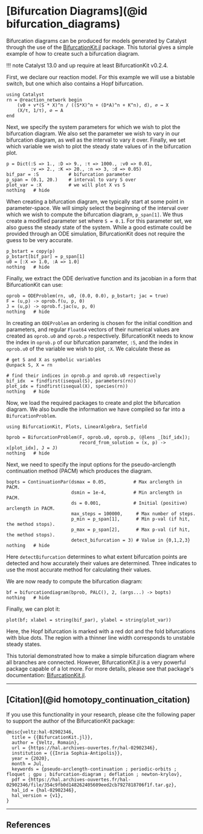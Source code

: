 # [Bifurcation Diagrams](@id bifurcation_diagrams)
Bifurcation diagrams can be produced for models generated by Catalyst through the
use of the [BifurcationKit.jl](https://bifurcationkit.github.io/BifurcationKitDocs.jl/stable/)
package. This tutorial gives a simple example of how to create such a
bifurcation diagram.

!!! note
    Catalyst 13.0 and up require at least BifurcationKit v0.2.4.

First, we declare our reaction model. For this example we will use a bistable
switch, but one which also contains a Hopf bifurcation.
```@example ex1
using Catalyst
rn = @reaction_network begin
    (v0 + v*(S * X)^n / ((S*X)^n + (D*A)^n + K^n), d), ∅ ↔ X
    (X/τ, 1/τ), ∅ ↔ A
end
```
Next, we specify the system parameters for which we wish to plot the bifurcation
diagram. We also set the parameter we wish to vary in our bifurcation diagram,
as well as the interval to vary it over. Finally, we set which variable we wish
to plot the steady state values of in the bifurcation plot.
```@example ex1
p = Dict(:S => 1., :D => 9., :τ => 1000., :v0 => 0.01,
         :v => 2., :K => 20., :n => 3, :d => 0.05)
bif_par = :S           # bifurcation parameter
p_span = (0.1, 20.)    # interval to vary S over
plot_var = :X          # we will plot X vs S
nothing   # hide
```
When creating a bifurcation diagram, we typically start at some point in
parameter-space. We will simply select the beginning of the interval over which
we wish to compute the bifurcation diagram, `p_span[1]`. We thus create a
modified parameter set where `S = 0.1`. For this parameter set, we also guess
the steady state of the system. While a good estimate could be provided through
an ODE simulation, BifurcationKit does not require the guess to be very
accurate.
```@example ex1
p_bstart = copy(p)
p_bstart[bif_par] = p_span[1]
u0 = [:X => 1.0, :A => 1.0]
nothing   # hide
```
Finally, we extract the ODE derivative function and its jacobian in a form that
BifurcationKit can use:
```@example ex1
oprob = ODEProblem(rn, u0, (0.0, 0.0), p_bstart; jac = true)
F = (u,p) -> oprob.f(u, p, 0)
J = (u,p) -> oprob.f.jac(u, p, 0)
nothing   # hide
```

In creating an `ODEProblem` an ordering is chosen for the initial condition and
parameters, and regular `Float64` vectors of their numerical values are created
as `oprob.u0` and `oprob.p` respectively. BifurcationKit needs to know the index
in `oprob.p` of our bifurcation parameter, `:S`, and the index in `oprob.u0` of
the variable we wish to plot, `:X`. We calculate these as
```@example ex1
# get S and X as symbolic variables
@unpack S, X = rn

# find their indices in oprob.p and oprob.u0 respectively
bif_idx  = findfirst(isequal(S), parameters(rn))
plot_idx = findfirst(isequal(X), species(rn))
nothing   # hide
```

Now, we load the required packages to create and plot the bifurcation diagram.
We also bundle the information we have compiled so far into a
`BifurcationProblem`.
```@example ex1
using BifurcationKit, Plots, LinearAlgebra, Setfield

bprob = BifurcationProblem(F, oprob.u0, oprob.p, (@lens _[bif_idx]);
                           record_from_solution = (x, p) -> x[plot_idx], J = J)
nothing   # hide
```
Next, we need to specify the input options for the pseudo-arclength continuation
method (PACM) which produces the diagram.
```@example ex1
bopts = ContinuationPar(dsmax = 0.05,          # Max arclength in PACM.
                        dsmin = 1e-4,          # Min arclength in PACM.
                        ds = 0.001,            # Initial (positive) arclength in PACM.
                        max_steps = 100000,     # Max number of steps.
                        p_min = p_span[1],      # Min p-val (if hit, the method stops).
                        p_max = p_span[2],      # Max p-val (if hit, the method stops).
                        detect_bifurcation = 3) # Value in {0,1,2,3}
nothing   # hide
```
Here `detectBifurcation` determines to what extent bifurcation points are
detected and how accurately their values are determined. Three indicates to use the most
accurate method for calculating their values.

We are now ready to compute the bifurcation diagram:
```@example ex1
bf = bifurcationdiagram(bprob, PALC(), 2, (args...) -> bopts)
nothing   # hide
```
Finally, we can plot it:
```@example ex1
plot(bf; xlabel = string(bif_par), ylabel = string(plot_var))
```

Here, the Hopf bifurcation is marked with a red dot and the fold bifurcations
with blue dots. The region with a thinner line width corresponds to unstable
steady states.

This tutorial demonstrated how to make a simple bifurcation diagram where all
branches are connected. However, BifurcationKit.jl is a very powerful package
capable of a lot more. For more details, please see that package's
documentation:
[BifurcationKit.jl](https://bifurcationkit.github.io/BifurcationKitDocs.jl/stable/).

---
## [Citation](@id homotopy_continuation_citation)
If you use this functionality in your research, please cite the following paper to support the author of the BifurcationKit package:
```
@misc{veltz:hal-02902346,
  title = {{BifurcationKit.jl}},
  author = {Veltz, Romain},
  url = {https://hal.archives-ouvertes.fr/hal-02902346},
  institution = {{Inria Sophia-Antipolis}},
  year = {2020},
  month = Jul,
  keywords = {pseudo-arclength-continuation ; periodic-orbits ; floquet ; gpu ; bifurcation-diagram ; deflation ; newton-krylov},
  pdf = {https://hal.archives-ouvertes.fr/hal-02902346/file/354c9fb0d148262405609eed2cb7927818706f1f.tar.gz},
  hal_id = {hal-02902346},
  hal_version = {v1},
}
```

---
## References
[^1]: [Yuri A. Kuznetsov, *Elements of Applied Bifurcation Theory*, Springer (2023).](https://link.springer.com/book/10.1007/978-3-031-22007-4)
